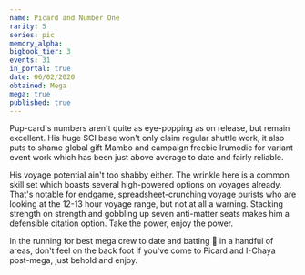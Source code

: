```yaml
---
name: Picard and Number One
rarity: 5
series: pic
memory_alpha:
bigbook_tier: 3
events: 31
in_portal: true
date: 06/02/2020
obtained: Mega
mega: true
published: true
---
```


Pup-card's numbers aren't quite as eye-popping as on release, but remain excellent. His huge SCI base won't only claim regular shuttle work, it also puts to shame global gift Mambo and campaign freebie Irumodic for variant event work which has been just above average to date and fairly reliable.

His voyage potential ain't too shabby either. The wrinkle here is a common skill set which boasts several high-powered options on voyages already. That's notable for endgame, spreadsheet-crunching voyage purists who are looking at the 12-13 hour voyage range, but not at all a warning. Stacking strength on strength and gobbling up seven anti-matter seats makes him a defensible citation option. Take the power, enjoy the power.

In the running for best mega crew to date and batting 💯 in a handful of areas, don't feel on the back foot if you've come to Picard and I-Chaya post-mega, just behold and enjoy.
